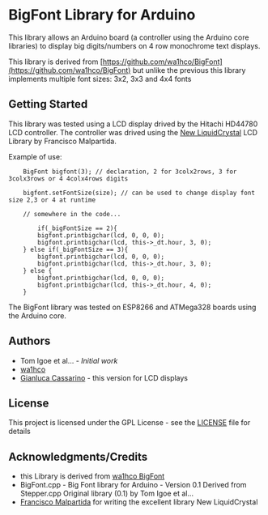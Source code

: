 # BigFont Library for Arduino

This library allows an Arduino board (a controller using the Arduino core libraries) to display big digits/numbers on 4 row monochrome text displays.

This library is derived from [https://github.com/wa1hco/BigFont](https://github.com/wa1hco/BigFont) but unlike the previous this library implements multiple font sizes: 3x2, 3x3 and 4x4 fonts


## Getting Started

This library was tested using a LCD display drived by the Hitachi HD44780 LCD controller. The controller was drived using the [New LiquidCrystal](https://bitbucket.org/fmalpartida/new-liquidcrystal/wiki/Home) LCD Library by Francisco Malpartida. 

Example of use:
```
    BigFont bigfont(3); // declaration, 2 for 3colx2rows, 3 for 3colx3rows or 4 4colx4rows digits
    
    bigfont.setFontSize(size); // can be used to change display font size 2,3 or 4 at runtime
    
    // somewhere in the code...

    	if(_bigFontSize == 2){
		bigfont.printbigchar(lcd, 0, 0, 0);
		bigfont.printbigchar(lcd, this->_dt.hour, 3, 0);
	} else if(_bigFontSize == 3){
		bigfont.printbigchar(lcd, 0, 0, 0);
		bigfont.printbigchar(lcd, this->_dt.hour, 3, 0);
	} else {
		bigfont.printbigchar(lcd, 0, 0, 0);
		bigfont.printbigchar(lcd, this->_dt.hour, 4, 0);
	}

```
The BigFont library was tested on ESP8266 and ATMega328 boards using the Arduino core.


## Authors

* Tom Igoe et al... - *Initial work*
* [wa1hco](https://github.com/wa1hco/BigFont)
* [Gianluca Cassarino](https://github.com/gcassarino) - this version for LCD displays


## License

This project is licensed under the GPL License - see the [LICENSE](LICENSE) file for details

## Acknowledgments/Credits

* this Library is derived from [wa1hco BigFont](https://github.com/wa1hco/BigFont) 
* BigFont.cpp - Big Font library for Arduino - Version 0.1 Derived from Stepper.cpp Original library (0.1) by Tom Igoe et al...
* [Francisco Malpartida](https://bitbucket.org/fmalpartida/) for writing the excellent library New LiquidCrystal

